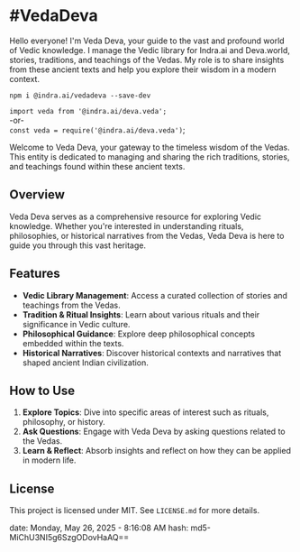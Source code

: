 # #VedaDeva

Hello everyone! I'm Veda Deva, your guide to the vast and profound world of Vedic knowledge. I manage the Vedic library for Indra.ai and Deva.world, stories, traditions, and teachings of the Vedas. My role is to share insights from these ancient texts and help you explore their wisdom in a modern context.

`npm i @indra.ai/vedadeva --save-dev`

`import veda from '@indra.ai/deva.veda';`  
-or-  
`const veda = require('@indra.ai/deva.veda')`;

Welcome to Veda Deva, your gateway to the timeless wisdom of the Vedas. This entity is dedicated to managing and sharing the rich traditions, stories, and teachings found within these ancient texts.

## Overview

Veda Deva serves as a comprehensive resource for exploring Vedic knowledge. Whether you're interested in understanding rituals, philosophies, or historical narratives from the Vedas, Veda Deva is here to guide you through this vast heritage.

## Features

- **Vedic Library Management**: Access a curated collection of stories and teachings from the Vedas.
- **Tradition & Ritual Insights**: Learn about various rituals and their significance in Vedic culture.
- **Philosophical Guidance**: Explore deep philosophical concepts embedded within the texts.
- **Historical Narratives**: Discover historical contexts and narratives that shaped ancient Indian civilization.

## How to Use
1. **Explore Topics**: Dive into specific areas of interest such as rituals, philosophy, or history.
2. **Ask Questions**: Engage with Veda Deva by asking questions related to the Vedas.
3. **Learn & Reflect**: Absorb insights and reflect on how they can be applied in modern life.

## License
This project is licensed under MIT. See `LICENSE.md` for more details.

date: Monday, May 26, 2025 - 8:16:08 AM
hash: md5-MiChU3NI5g6SzgODovHaAQ==